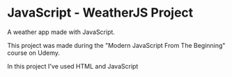 # JavaScript - WeatherJS Project
A weather app made with JavaScript.

This project was made during the "Modern JavaScript From The Beginning" course on Udemy.

 In this project I've used HTML and JavaScript
